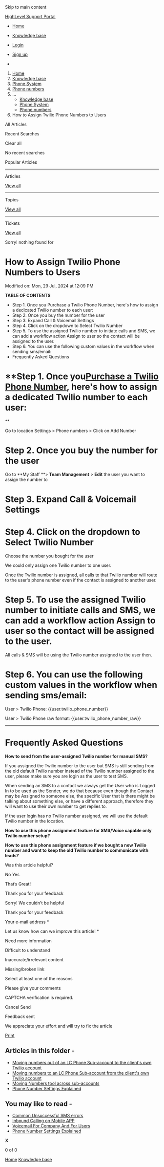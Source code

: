 Skip to main content

[ HighLevel Support Portal ](https://help.gohighlevel.com)

  * [ Home ](/support/home)
  * [ Knowledge base ](/support/solutions)

  * [Login](/support/login)
  * [Sign up](/support/signup)
  * 

  1. [Home](/support/home)
  2. [Knowledge base](/support/solutions)
  3. [Phone System](/support/solutions/48000415161)
  4. [Phone numbers](/support/solutions/folders/48000691614)
  5. ... 
     * [Knowledge base](/support/solutions)
     * [Phone System](/support/solutions/48000415161)
     * [Phone numbers](/support/solutions/folders/48000691614)
  6. How to Assign Twilio Phone Numbers to Users

All  Articles 

Recent Searches

Clear all

No recent searches

Popular Articles

* * *

Articles

[View all](/support/search/solutions)

* * *

Topics

[View all](/support/search/topics)

* * *

Tickets

[View all](/support/search/tickets)

Sorry! nothing found for   

# How to Assign Twilio Phone Numbers to Users

Modified on: Mon, 29 Jul, 2024 at 12:09 PM

**TABLE OF CONTENTS**

  * Step 1. Once you Purchase a Twilio Phone Number, here's how to assign a dedicated Twilio number to each user:
  * Step 2. Once you buy the number for the user
  * Step 3. Expand Call & Voicemail Settings
  * Step 4. Click on the dropdown to Select Twilio Number
  * Step 5. To use the assigned Twilio number to initiate calls and SMS, we can add a workflow action Assign to user so the contact will be assigned to the user.
  * Step 6. You can use the following custom values in the workflow when sending sms/email:
  * Frequently Asked Questions

[](https://help.gohighlevel.com/en/support/solutions/articles/48000981420)

#   

# **Step 1. Once you[Purchase a Twilio Phone Number](https://help.gohighlevel.com/en/support/solutions/articles/48000981420), here's how to assign a dedicated Twilio number to each user:  
**

Go to location Settings > Phone numbers > Click on Add Number

# **Step 2. Once you buy the number for the user**

Go to **My Staff  **> **Team Management** > **Edit** the user you want to assign the number to

# **Step 3. Expand Call & Voicemail Settings**

# **Step 4. Click on the dropdown to Select Twilio Number**

Choose the number you bought for the user

We could only assign one Twilio number to one user. 

Once the Twilio number is assigned, all calls to that Twilio number will route to the user's phone number even if the contact is assigned to another user. 

# **Step 5. To use the assigned Twilio number to initiate calls and SMS, we can add a workflow action Assign to user so the contact will be assigned to the user.**

All calls & SMS will be using the Twilio number assigned to the user then.

# **Step 6. You can use the following custom values in the workflow when sending sms/email:**

User > Twilio Phone: {{user.twilio_phone_number}}

User > Twilio Phone raw format: {{user.twilio_phone_number_raw}}

* * *

# **Frequently Asked Questions**

**How to send from the user-assigned Twilio number for manual SMS?**

If you assigned the Twilio number to the user but SMS is still sending from the old default Twilio number instead of the Twilio number assigned to the user, please make sure you are login as the user to test SMS. 

When sending an SMS to a contact we always get the User who is Logged In to be used as the Sender, we do that because even though the Contact may be Assigned to someone else, the specific User that is there might be talking about something else, or have a different approach, therefore they will want to use their own number to get replies to.

If the user login has no Twilio number assigned, we will use the default Twilio number in the location.

**How to use this phone assignment feature for SMS/Voice capable only Twilio number setup?**

**How to use this phone assignment feature if we bought a new Twilio number and want to keep the old Twilio number to communicate with leads?**

Was this article helpful?

No  Yes 

That’s Great!

Thank you for your feedback

Sorry! We couldn't be helpful

Thank you for your feedback

Your e-mail address *

Let us know how can we improve this article! *

Need more information 

Difficult to understand 

Inaccurate/irrelevant content 

Missing/broken link 

Select at least one of the reasons 

Please give your comments 

CAPTCHA verification is required. 

Cancel  Send 

Feedback sent

We appreciate your effort and will try to fix the article

[Print](javascript:print\(\))

## Articles in this folder -

  * [Moving numbers out of an LC Phone Sub-account to the client's own Twilio account](/support/solutions/articles/48001240107-moving-numbers-out-of-an-lc-phone-sub-account-to-the-client-s-own-twilio-account)
  * [Moving numbers to an LC Phone Sub-account from the client's own Twilio account](/support/solutions/articles/48001240108-moving-numbers-to-an-lc-phone-sub-account-from-the-client-s-own-twilio-account)
  * [Moving Numbers tool across sub-accounts](/support/solutions/articles/48001203968-moving-numbers-tool-across-sub-accounts)
  * [Phone Number Settings Explained](/support/solutions/articles/48001229976-phone-number-settings-explained)

## You may like to read -

  * [Common Unsuccessful SMS errors](/support/solutions/articles/48001208912-common-unsuccessful-sms-errors)
  * [Inbound Calling on Mobile APP](/support/solutions/articles/48001224659-inbound-calling-on-mobile-app)
  * [Voicemail For Company And For Users](/support/solutions/articles/48001146671-voicemail-for-company-and-for-users)
  * [Phone Number Settings Explained](/support/solutions/articles/48001229976-phone-number-settings-explained)

**X**

0 of 0 []()

[Home](/support/home) [Knowledge base](/support/solutions)
